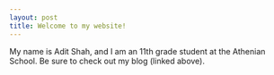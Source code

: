 ```yaml
---
layout: post
title: Welcome to my website!
---
```


My name is Adit Shah, and I am an 11th grade student at the Athenian School. Be sure to check out my blog (linked above).
